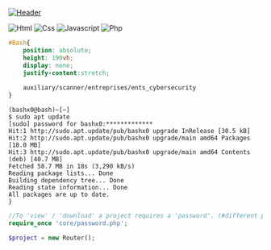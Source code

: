 [![Header](https://github.com/4A65616E/board/blob/main/boardbash.gif "Board-heading")](https://tryhackme.com/p/Bashx0)

![Html](https://github.com/4A65616E/icon/blob/main/html.png)
![Css](https://github.com/4A65616E/icon/blob/main/css.png)
![Javascript](https://github.com/4A65616E/icon/blob/main/javascript.png)
![Php](https://github.com/4A65616E/icon/blob/main/php.png)

```css
#Bash{ 
    position: absolute; 
    height: 190vh; 
    display: none;
    justify-content:stretch; 
    
    auxiliary/scanner/entreprises/ents_cybersecurity
}
```
```crystal
(bashx0@bash)~[~]
$ sudo apt update
[sudo] password for bashx0:*************
Hit:1 http://sudo.apt.update/pub/bashx0 upgrade InRelease [30.5 kB]
Hit:2 http://sudo.apt.update/pub/bashx0 upgrade/main amd64 Packages [18.0 MB]
Hit:3 http://sudo.apt.update/pub/bashx0 upgrade/main amd64 Contents (deb) [40.7 MB]
Fetched 58.7 MB in 18s (3,290 kB/s)
Reading package lists... Done
Building dependency tree... Done
Reading state information... Done
All packages are up to date.
}
```

```php
//To 'view' / 'download' a project requires a 'password'. (#different password for each project)
require_once 'core/password.php';

$project = new Router();
```
